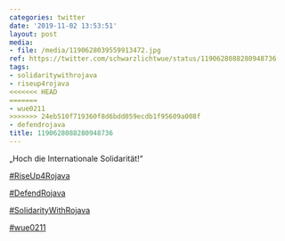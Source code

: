```yaml
---
categories: twitter
date: '2019-11-02 13:53:51'
layout: post
media:
- file: /media/1190628039559913472.jpg
ref: https://twitter.com/schwarzlichtwue/status/1190628088280948736
tags:
- solidaritywithrojava
- riseup4rojava
<<<<<<< HEAD
=======
- wue0211
>>>>>>> 24eb510f719360f8d6bdd059ecdb1f95609a008f
- defendrojava
title: 1190628088280948736
---
```

„Hoch die Internationale Solidarität!“

[#RiseUp4Rojava](/t/riseup4rojava)

[#DefendRojava](/t/defendrojava)

[#SolidarityWithRojava](/t/solidaritywithrojava)

[#wue0211](/t/wue0211) 